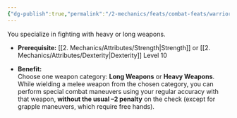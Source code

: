 ```yaml
---
{"dg-publish":true,"permalink":"/2-mechanics/feats/combat-feats/warrior/","noteIcon":""}
---
```


You specialize in fighting with heavy or long weapons.

- **Prerequisite:** [[2. Mechanics/Attributes/Strength\|Strength]] or [[2. Mechanics/Attributes/Dexterity\|Dexterity]] Level 10
    
- **Benefit:**  
    Choose one weapon category: **Long Weapons** or **Heavy Weapons**.  
    While wielding a melee weapon from the chosen category, you can perform special combat maneuvers using your regular accuracy with that weapon, **without the usual –2 penalty** on the check (except for grapple maneuvers, which require free hands).